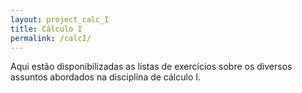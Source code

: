 ```yaml
---
layout: project_calc_I
title: Cálculo I
permalink: /calcI/
---
```


Aqui estão disponibilizadas as listas de exercícios sobre os diversos assuntos abordados na disciplina de cálculo I.
